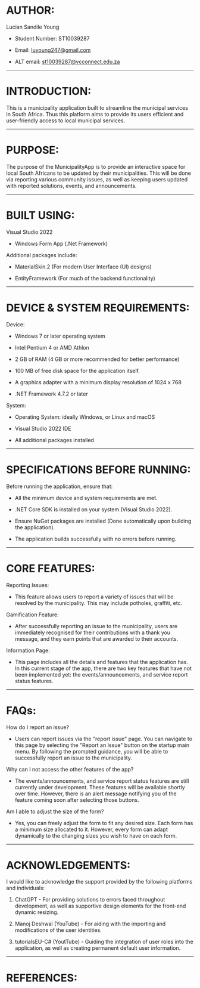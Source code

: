 
# AUTHOR:

Lucian Sandile Young
- Student Number: ST10039287
 
- Email: luyoung247@gmail.com
  
- ALT email: st10039287@vcconnect.edu.za

----------------------------------------------------------------------------------------------------

# INTRODUCTION:

This is a municipality application built to streamline the municipal services in South Africa.
Thus this platform aims to provide its users efficient and user-friendly access to local municipal services.

----------------------------------------------------------------------------------------------------

# PURPOSE:

The purpose of the MunicipalityApp is to provide an interactive space for local South Africans to be updated by their municipalities.
This will be done via reporting various community issues, as well as keeping users updated with reported solutions, events, and announcements.

----------------------------------------------------------------------------------------------------

# BUILT USING:

Visual Studio 2022

- Windows Form App (.Net Framework)

Additional packages include:

- MaterialSkin.2 (For modern User Interface (UI) designs)
  
- EntityFramework (For much of the backend functionality)

----------------------------------------------------------------------------------------------------

# DEVICE & SYSTEM REQUIREMENTS:

Device:

- Windows 7 or later operating system
  
- Intel Pentium 4 or AMD Athlon
  
- 2 GB of RAM (4 GB or more recommended for better performance)
  
- 100 MB of free disk space for the application itself.
  
- A graphics adapter with a minimum display resolution of 1024 x 768
  
- .NET Framework 4.7.2 or later

System:

- Operating System: ideally Windows, or Linux and macOS
  
- Visual Studio 2022 IDE
  
- All additional packages installed
  

----------------------------------------------------------------------------------------------------

# SPECIFICATIONS BEFORE RUNNING:

Before running the application, ensure that:

- All the minimum device and system requirements are met.
  
- .NET Core SDK is installed on your system (Visual Studio 2022).
  
- Ensure NuGet packages are installed (Done automatically upon building the application).
  
- The application builds successfully with no errors before running.

----------------------------------------------------------------------------------------------------

# CORE FEATURES:

 Reporting Issues: 
 
- This feature allows users to report a variety of issues that will be resolved by the municipality.
  This may include potholes, graffiti, etc.

Gamification Feature: 

- After successfully reporting an issue to the municipality, users are immediately recognised for their contributions
  with a thank you message, and they earn points that are awarded to their accounts.

Information Page: 

- This page includes all the details and features that the application has. In this current stage of the app, there are
  two key features that have not been implemented yet: the events/announcements, and service report status features.

----------------------------------------------------------------------------------------------------

# FAQs:

How do I report an issue?

- Users can report issues via the "report issue" page. You can navigate to this page by selecting the "Report an Issue" button on
  the startup main menu. By following the prompted guidance, you will be able to successfully report an issue to the municipality.

Why can I not access the other features of the app?

- The events/announcements, and service report status features are still currently under development. These features will be available shortly
  over time. However, there is an alert message notifying you of the feature coming soon after selecting those buttons.

Am I able to adjust the size of the form?

- Yes, you can freely adjust the form to fit any desired size. Each form has a minimum size allocated to it. However, every form can adapt dynamically
  to the changing sizes you wish to have on each form.

----------------------------------------------------------------------------------------------------

# ACKNOWLEDGEMENTS:

I would like to acknowledge the support provided by the following platforms and individuals:

1. ChatGPT - For providing solutions to errors faced throughout development, as well as supportive design elements for the front-end dynamic resizing.

2. Manoj Deshwal (YouTube) - For aiding with the importing and modifications of the user identities.

3. tutorialsEU-C# (YoutTube) - Guiding the integration of user roles into the application, as well as creating permanent default user information.

----------------------------------------------------------------------------------------------------

# REFERENCES:
